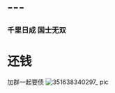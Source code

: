 # ---
### 千里日成 国士无双
# 还钱
加群一起要债
![351638340297_ pic](https://user-images.githubusercontent.com/95394907/144352843-2001e940-6bd4-4675-a5fe-fe389f590fb3.jpg)
